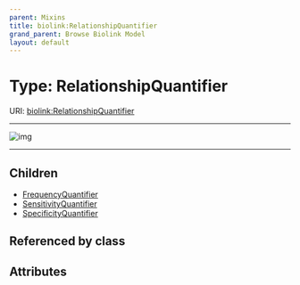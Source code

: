 ```yaml
---
parent: Mixins
title: biolink:RelationshipQuantifier
grand_parent: Browse Biolink Model
layout: default
---
```


# Type: RelationshipQuantifier




URI: [biolink:RelationshipQuantifier](https://w3id.org/biolink/vocab/RelationshipQuantifier)


---

![img](http://yuml.me/diagram/nofunky;dir:TB/class/[RelationshipQuantifier]%5E-[SpecificityQuantifier],%20[RelationshipQuantifier]%5E-[SensitivityQuantifier],%20[RelationshipQuantifier]%5E-[FrequencyQuantifier])

---


## Children

 * [FrequencyQuantifier](FrequencyQuantifier.md)
 * [SensitivityQuantifier](SensitivityQuantifier.md)
 * [SpecificityQuantifier](SpecificityQuantifier.md)

## Referenced by class


## Attributes

